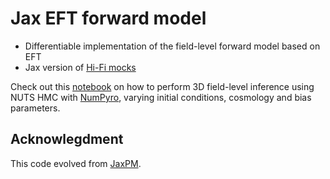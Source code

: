 # Jax EFT forward model

 - Differentiable implementation of the field-level forward model based on EFT
 - Jax version of [Hi-Fi mocks](https://github.com/andrejobuljen/Hi-Fi_mocks)

Check out this [notebook](/notebooks/forward_model_notebook.ipynb) on how to perform 3D field-level inference using NUTS HMC with [NumPyro](https://num.pyro.ai/en/latest/index.html#), varying initial conditions, cosmology and bias parameters.


## Acknowlegdment

This code evolved from [JaxPM](https://github.com/DifferentiableUniverseInitiative/JaxPM).
